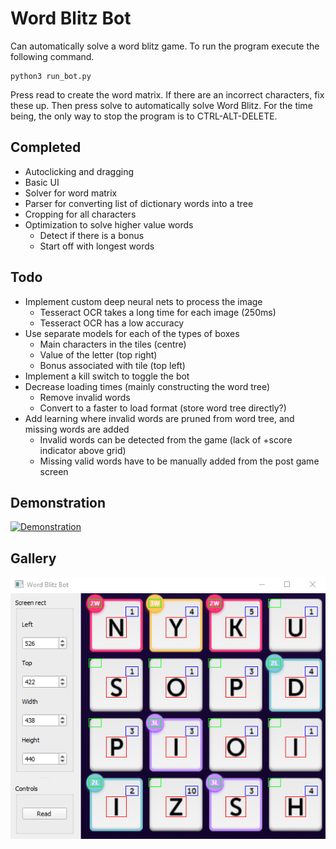 # Word Blitz Bot
Can automatically solve a word blitz game. To run the program execute the following command.

```
python3 run_bot.py
```
Press read to create the word matrix. If there are an incorrect characters, fix these up.
Then press solve to automatically solve Word Blitz. For the time being, the only way to stop the program
is to CTRL-ALT-DELETE.

## Completed
* Autoclicking and dragging
* Basic UI
* Solver for word matrix
* Parser for converting list of dictionary words into a tree
* Cropping for all characters
* Optimization to solve higher value words
  * Detect if there is a bonus
  * Start off with longest words

## Todo
* Implement custom deep neural nets to process the image 
  * Tesseract OCR takes a long time for each image (250ms)
  * Tesseract OCR has a low accuracy
* Use separate models for each of the types of boxes
  * Main characters in the tiles (centre)
  * Value of the letter (top right)
  * Bonus associated with tile (top left)
* Implement a kill switch to toggle the bot
* Decrease loading times (mainly constructing the word tree)
  * Remove invalid words
  * Convert to a faster to load format (store word tree directly?)
* Add learning where invalid words are pruned from word tree, and missing words are added
  * Invalid words can be detected from the game (lack of +score indicator above grid)
  * Missing valid words have to be manually added from the post game screen

## Demonstration
[![Demonstration](http://img.youtube.com/vi/SgWCdYiSb5Q/0.jpg)](http://www.youtube.com/watch?v=SgWCdYiSb5Q "Demonstration")

## Gallery
![alt text](docs/window.png "Main window")


